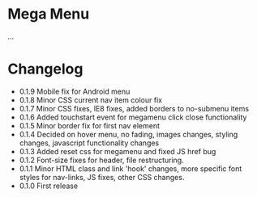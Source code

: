 # Mega Menu

...

# Changelog
- 0.1.9 Mobile fix for Android menu
- 0.1.8 Minor CSS current nav item colour fix
- 0.1.7 Minor CSS fixes, IE8 fixes, added borders to no-submenu items
- 0.1.6 Added touchstart event for megamenu click close functionality
- 0.1.5 Minor border fix for first nav element
- 0.1.4 Decided on hover menu, no fading, images changes, styling changes, javascript functionality changes
- 0.1.3 Added reset css for megamenu and fixed JS href bug
- 0.1.2 Font-size fixes for header, file restructuring.
- 0.1.1 Minor HTML class and link 'hook' changes, more specific font styles for nav-links, JS fixes, other CSS changes.
- 0.1.0 First release
